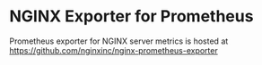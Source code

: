 NGINX Exporter for Prometheus
============

Prometheus exporter for NGINX server metrics is hosted at https://github.com/nginxinc/nginx-prometheus-exporter
